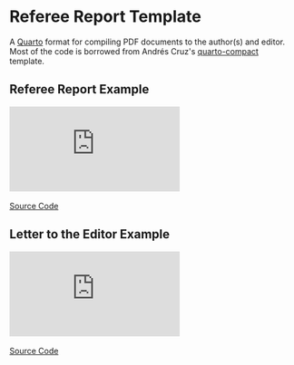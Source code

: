 # Referee Report Template

A [Quarto](https://quarto.org/) format for compiling PDF documents to the author(s) and editor. Most of the code is borrowed from Andrés Cruz's [quarto-compact](https://github.com/arcruz0/quarto-compact/blob/main/template.qmd) template.

## Referee Report Example

![](https://github.com/joshmartinecon/quarto-referee-report/blob/main/letter-to-the-editor.pdf)

[Source Code](https://github.com/joshmartinecon/quarto-referee-report/blob/main/letter%20to%20the%20editor.qmd)

## Letter to the Editor Example

![](https://github.com/joshmartinecon/quarto-referee-report/blob/main/letter-to-the-editor.pdf)

[Source Code](https://github.com/joshmartinecon/quarto-referee-report/blob/main/letter%20to%20the%20editor.qmd)
